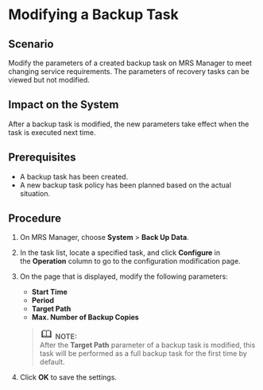# Modifying a Backup Task<a name="EN-US_TOPIC_0125375805"></a>

## Scenario<a name="section4592770114628"></a>

Modify the parameters of a created backup task on MRS Manager to meet changing service requirements. The parameters of recovery tasks can be viewed but not modified.

## Impact on the System<a name="section17743278114648"></a>

After a backup task is modified, the new parameters take effect when the task is executed next time.

## Prerequisites<a name="section1999999114656"></a>

-   A backup task has been created.
-   A new backup task policy has been planned based on the actual situation.

## Procedure<a name="section739059411472"></a>

1.  On MRS Manager, choose  **System**  \>  **Back Up Data**.
2.  In the task list, locate a specified task, and click  **Configure** in the **Operation**  column to go to the configuration modification page.
3.  On the page that is displayed, modify the following parameters:

    -   **Start Time**
    -   **Period**
    -   **Target Path**
    -   **Max. Number of Backup Copies**

    >![](public_sys-resources/icon-note.gif) **NOTE:**   
    >After the  **Target Path**  parameter of a backup task is modified, this task will be performed as a full backup task for the first time by default.  

4.  Click  **OK**  to save the settings.


